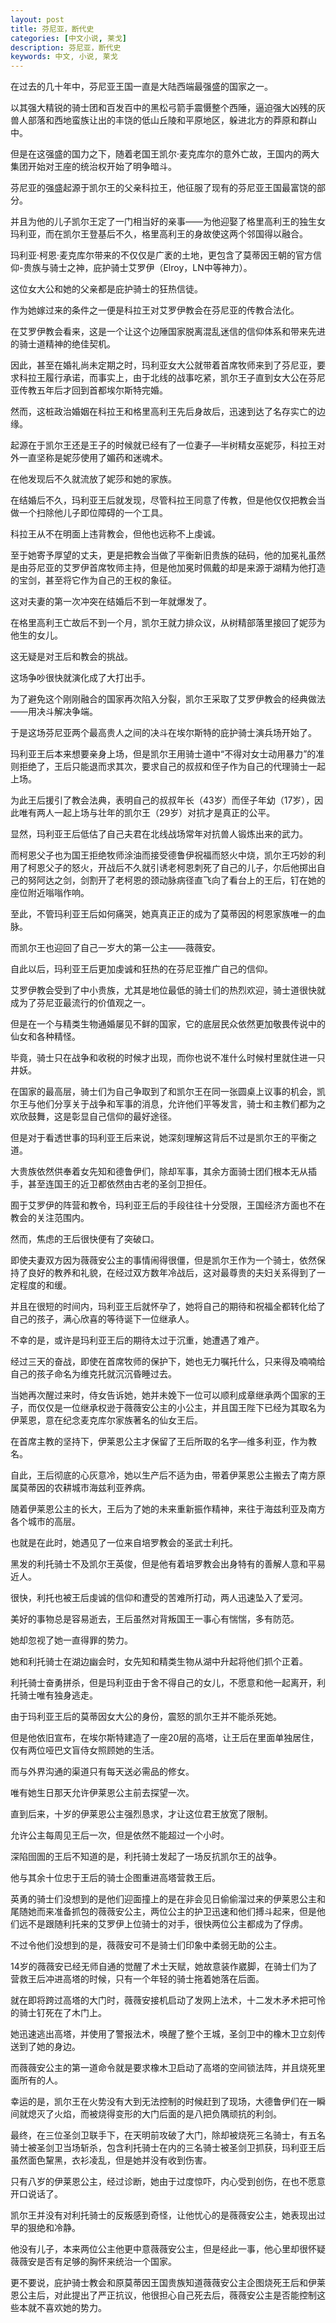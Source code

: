 ```yaml
---
layout: post
title: 芬尼亚，断代史
categories: [中文小说, 莱戈]
description: 芬尼亚，断代史
keywords: 中文, 小说, 莱戈
---
```



在过去的几十年中，芬尼亚王国一直是大陆西端最强盛的国家之一。

以其强大精锐的骑士团和百发百中的黑松弓箭手震慑整个西陲，逼迫强大凶残的灰兽人部落和西地蛮族让出的丰饶的低山丘陵和平原地区，躲进北方的莽原和群山中。

但是在这强盛的国力之下，随着老国王凯尔·麦克库尔的意外亡故，王国内的两大集团开始对王座的统治权开始了明争暗斗。

芬尼亚的强盛起源于凯尔王的父亲科拉王，他征服了现有的芬尼亚王国最富饶的部分。

并且为他的儿子凯尔王定了一门相当好的亲事——为他迎娶了格里高利王的独生女玛利亚，而在凯尔王登基后不久，格里高利王的身故使这两个邻国得以融合。

玛利亚·柯恩·麦克库尔带来的不仅仅是广袤的土地，更包含了莫蒂因王朝的官方信仰-贵族与骑士之神，庇护骑士艾罗伊（Elroy，LN中等神力）。

这位女大公和她的父亲都是庇护骑士的狂热信徒。

作为她嫁过来的条件之一便是科拉王对艾罗伊教会在芬尼亚的传教合法化。

在艾罗伊教会看来，这是一个让这个边陲国家脱离混乱迷信的信仰体系和带来先进的骑士道精神的绝佳契机。

因此，甚至在婚礼尚未定期之时，玛利亚女大公就带着首席牧师来到了芬尼亚，要求科拉王履行承诺，而事实上，由于北线的战事吃紧，凯尔王子直到女大公在芬尼亚传教五年后才回到首都埃尔斯特完婚。

然而，这桩政治婚姻在科拉王和格里高利王先后身故后，迅速到达了名存实亡的边缘。

起源在于凯尔王还是王子的时候就已经有了一位妻子—半树精女巫妮莎，科拉王对外一直坚称是妮莎使用了媚药和迷魂术。

在他发现后不久就流放了妮莎和她的家族。

在结婚后不久，玛利亚王后就发现，尽管科拉王同意了传教，但是他仅仅把教会当做一个扫除他儿子即位障碍的一个工具。

科拉王从不在明面上违背教会，但他也远称不上虔诚。

至于她寄予厚望的丈夫，更是把教会当做了平衡新旧贵族的砝码，他的加冕礼虽然是由芬尼亚的艾罗伊首席牧师主持，但是他加冕时佩戴的却是来源于湖精为他打造的宝剑，甚至将它作为自己的王权的象征。

这对夫妻的第一次冲突在结婚后不到一年就爆发了。

在格里高利王亡故后不到一个月，凯尔王就力排众议，从树精部落里接回了妮莎为他生的女儿。

这无疑是对王后和教会的挑战。

这场争吵很快就演化成了大打出手。

为了避免这个刚刚融合的国家再次陷入分裂，凯尔王采取了艾罗伊教会的经典做法——用决斗解决争端。

于是这场芬尼亚两个最高贵人之间的决斗在埃尔斯特的庇护骑士演兵场开始了。

玛利亚王后本来想要亲身上场，但是凯尔王用骑士道中“不得对女士动用暴力”的准则拒绝了，王后只能退而求其次，要求自己的叔叔和侄子作为自己的代理骑士一起上场。

为此王后援引了教会法典，表明自己的叔叔年长（43岁）而侄子年幼（17岁），因此唯有两人一起上场与壮年的凯尔王（29岁）对抗才是真正的公平。

显然，玛利亚王后低估了自己夫君在北线战场常年对抗兽人锻炼出来的武力。

而柯恩父子也为国王拒绝牧师涂油而接受德鲁伊祝福而怒火中烧，凯尔王巧妙的利用了柯恩父子的怒火，开战后不久就引诱老柯恩刺死了自己的儿子，尔后他掷出自己的努阿达之剑，剑割开了老柯恩的颈动脉病径直飞向了看台上的王后，钉在她的座位附近嗡嗡作响。

至此，不管玛利亚王后如何痛哭，她真真正正的成为了莫蒂因的柯恩家族唯一的血脉。

而凯尔王也迎回了自己一岁大的第一公主——薇薇安。

自此以后，玛利亚王后更加虔诚和狂热的在芬尼亚推广自己的信仰。

艾罗伊教会受到了中小贵族，尤其是地位最低的骑士们的热烈欢迎，骑士道很快就成为了芬尼亚最流行的价值观之一。

但是在一个与精类生物通婚屡见不鲜的国家，它的底层民众依然更加敬畏传说中的仙女和各种精怪。

毕竟，骑士只在战争和收税的时候才出现，而你也说不准什么时候村里就住进一只井妖。

在国家的最高层，骑士们为自己争取到了和凯尔王在同一张圆桌上议事的机会，凯尔王与他们分享关于战争和军事的消息，允许他们平等发言，骑士和主教们都为之欢欣鼓舞，这是彰显自己信仰的最好途径。

但是对于看透世事的玛利亚王后来说，她深刻理解这背后不过是凯尔王的平衡之道。

大贵族依然供奉着女先知和德鲁伊们，除却军事，其余方面骑士团们根本无从插手，甚至连国王的近卫都依然由古老的圣剑卫担任。

囿于艾罗伊的阵营和教令，玛利亚王后的手段往往十分受限，王国经济方面也不在教会的关注范围内。

然而，焦虑的王后很快便有了突破口。

即使夫妻双方因为薇薇安公主的事情闹得很僵，但是凯尔王作为一个骑士，依然保持了良好的教养和礼貌，在经过双方数年冷战后，这对最尊贵的夫妇关系得到了一定程度的和缓。

并且在很短的时间内，玛利亚王后就怀孕了，她将自己的期待和祝福全都转化给了自己的孩子，满心欣喜的等待诞下一位继承人。

不幸的是，或许是玛利亚王后的期待太过于沉重，她遭遇了难产。

经过三天的奋战，即使在首席牧师的保护下，她也无力嘱托什么，只来得及喃喃给自己的孩子命名为维克托就沉沉昏睡过去。

当她再次醒过来时，侍女告诉她，她并未娩下一位可以顺利成章继承两个国家的王子，而仅仅是一位继承权逊于薇薇安公主的小公主，并且国王陛下已经为其取名为伊莱恩，意在纪念麦克库尔家族著名的仙女王后。

在首席主教的坚持下，伊莱恩公主才保留了王后所取的名字—维多利亚，作为教名。

自此，王后彻底的心灰意冷，她以生产后不适为由，带着伊莱恩公主搬去了南方原属莫蒂因的农耕城市海兹利亚养病。

随着伊莱恩公主的长大，王后为了她的未来重新振作精神，来往于海兹利亚及南方各个城市的高层。

也就是在此时，她遇见了一位来自培罗教会的圣武士利托。

黑发的利托骑士不及凯尔王英俊，但是他有着培罗教会出身特有的善解人意和平易近人。

很快，利托也被王后虔诚的信仰和遭受的苦难所打动，两人迅速坠入了爱河。

美好的事物总是容易逝去，王后虽然对背叛国王一事心有惴惴，多有防范。

她却忽视了她一直得罪的势力。

她和利托骑士在湖边幽会时，女先知和精类生物从湖中升起将他们抓个正着。

利托骑士奋勇拼杀，但是玛利亚由于舍不得自己的女儿，不愿意和他一起离开，利托骑士唯有独身逃走。

由于玛利亚王后的莫蒂因女大公的身份，震怒的凯尔王并不能杀死她。

但是他依旧宣布，在埃尔斯特建造了一座20层的高塔，让王后在里面单独居住，仅有两位哑巴文盲侍女照顾她的生活。

而与外界沟通的渠道只有每天送必需品的修女。

唯有她生日那天允许伊莱恩公主前去探望一次。

直到后来，十岁的伊莱恩公主强烈恳求，才让这位君王放宽了限制。

允许公主每周见王后一次，但是依然不能超过一个小时。

深陷囹圄的王后不知道的是，利托骑士发起了一场反抗凯尔王的战争。

他与其余十位忠于王后的骑士企图重进高塔营救王后。

英勇的骑士们没想到的是他们迎面撞上的是在非会见日偷偷溜过来的伊莱恩公主和尾随她而来准备抓包的薇薇安公主，两位公主的护卫迅速和他们搏斗起来，但是他们远不是跟随利托来的艾罗伊上位骑士的对手，很快两位公主都成为了俘虏。

不过令他们没想到的是，薇薇安可不是骑士们印象中柔弱无助的公主。

14岁的薇薇安已经无师自通的觉醒了术士天赋，她故意装作崴脚，在骑士们为了营救王后冲进高塔的时候，只有一个年轻的骑士拖着她落在后面。

就在即将跨过高塔的大门时，薇薇安接机启动了发网上法术，十二发木矛术把可怜的骑士钉死在了木门上。

她迅速逃出高塔，并使用了警报法术，唤醒了整个王城，圣剑卫中的橡木卫立刻传送到了她的身边。

而薇薇安公主的第一道命令就是要求橡木卫启动了高塔的空间锁法阵，并且烧死里面所有的人。

幸运的是，凯尔王在火势没有大到无法控制的时候赶到了现场，大德鲁伊们在一瞬间就熄灭了火焰，而被烧得变形的大门后面的是八把负隅顽抗的利剑。

最终，在三位圣剑卫联手下，在天明前攻破了大门，除却被烧死三名骑士，有五名骑士被圣剑卫当场斩杀，包含利托骑士在内的三名骑士被圣剑卫抓获，玛利亚王后虽然面色黧黑，衣衫凌乱，但是她并没有收到伤害。

只有八岁的伊莱恩公主，经过诊断，她由于过度惊吓，内心受到创伤，在也不愿意开口说话了。

凯尔王并没有对利托骑士的反叛感到奇怪，让他忧心的是薇薇安公主，她表现出过早的狠绝和冷静。

他没有儿子，本来两位公主他更中意薇薇安公主，但是经此一事，他心里却很怀疑薇薇安是否有足够的胸怀来统治一个国家。

更不要说，庇护骑士教会和原莫蒂因王国贵族知道薇薇安公主企图烧死王后和伊莱恩公主后，对此提出了严正抗议，他很担心自己死去后，薇薇安公主是否能控制这些本就不喜欢她的势力。

